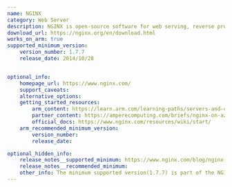 ```yaml
---
name: NGINX
category: Web Server
description: NGINX is open-source software for web serving, reverse proxying, caching, load balancing, media streaming etc.
download_url: https://nginx.org/en/download.html
works_on_arm: true
supported_minimum_version:
    version_number: 1.7.7
    release_date: 2014/10/28


optional_info:
    homepage_url: https://www.nginx.com/
    support_caveats:
    alternative_options:
    getting_started_resources:
        arm_content: https://learn.arm.com/learning-paths/servers-and-cloud-computing/nginx/
        partner_content: https://amperecomputing.com/briefs/nginx-on-azure-brief
        official_docs: https://www.nginx.com/resources/wiki/start/
    arm_recommended_minimum_version:
        version_number: 
        release_date:

optional_hidden_info:
    release_notes__supported_minimum: https://www.nginx.com/blog/nginx-plus-r5-released/
    release_notes__recommended_minimum:
    other_info: The minimum supported version(1.7.7) is part of the NGINX Plus Release 5(R5).
---
```

